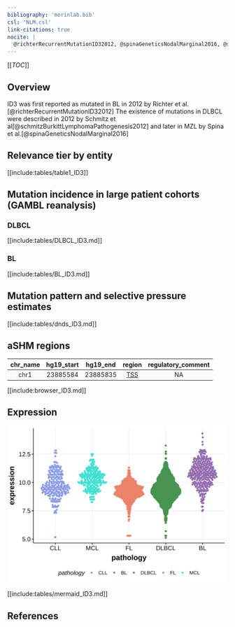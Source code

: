 ```yaml
---
bibliography: 'morinlab.bib'
csl: 'NLM.csl'
link-citations: true
nocite: |
  @richterRecurrentMutationID32012, @spinaGeneticsNodalMarginal2016, @schmitzBurkittLymphomaPathogenesis2012
---
```

[[_TOC_]]

## Overview

ID3 was first reported as mutated in BL in 2012 by Richter et al.[@richterRecurrentMutationID32012] 
The existence of mutations in DLBCL were described in 2012 by Schmitz et al[@schmitzBurkittLymphomaPathogenesis2012] and later in MZL by Spina et al.[@spinaGeneticsNodalMarginal2016]


## Relevance tier by entity

[[include:tables/table1_ID3]]

## Mutation incidence in large patient cohorts (GAMBL reanalysis)

### DLBCL
[[include:tables/DLBCL_ID3.md]]

### BL
[[include:tables/BL_ID3.md]]

## Mutation pattern and selective pressure estimates

[[include:tables/dnds_ID3.md]]

## aSHM regions

|chr_name|hg19_start|hg19_end|region                                                                                   |regulatory_comment|
|:--------:|:----------:|:--------:|:-----------------------------------------------------------------------------------------:|:------------------:|
|chr1    |23885584  |23885835|[TSS](https://genome.ucsc.edu/s/rdmorin/GAMBL%20hg19?position=chr1%3A23885584%2D23885835)|NA                |

[[include:browser_ID3.md]]

## Expression
![](images/gene_expression/ID3_by_pathology.svg)

[[include:tables/mermaid_ID3.md]]

## References

<!-- ORIGIN: 22885699 -->
<!-- BL: richterRecurrentMutationID32012a -->
<!-- DLBCL: schmitzBurkittLymphomaPathogenesis2012 -->
<!-- MZL: spinaGeneticsNodalMarginal2016b -->

